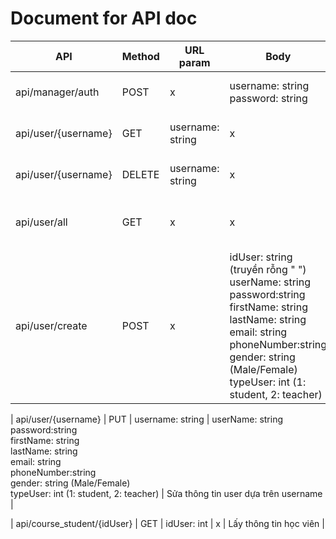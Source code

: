 # Document for API doc




| API                 | Method | URL param        | Body                                                                                                                                                                                                                                       | Note                                   |
|---------------------|--------|------------------|--------------------------------------------------------------------------------------------------------------------------------------------------------------------------------------------------------------------------------------------|----------------------------------------|
| api/manager/auth    | POST   | x                | username: string<br/>password: string                                                                                                                                                                                                      | Authenticate (xài cho tất cả user)     |
| api/user/{username} | GET    | username: string | x                                                                                                                                                                                                                                          | Lấy thông tin user từ username         |
| api/user/{username} | DELETE | username: string | x                                                                                                                                                                                                                                          | Xóa username ra khỏi db                |
| api/user/all        | GET    | x                | x                                                                                                                                                                                                                                          | Lấy tất cả thông tin user lưu trong db |
| api/user/create     | POST   | x                | idUser: string (truyền rỗng " ")<br/>userName: string<br/>password:string<br/>firstName: string<br/> lastName: string<br/>email: string<br/>phoneNumber:string<br/>gender: string (Male/Female)<br/>typeUser: int (1: student, 2: teacher) | Thêm user vào DB                       |

| api/user/{username} | PUT    | username: string | userName: string<br/>password:string<br/>firstName: string<br/> lastName: string<br/>email: string<br/>phoneNumber:string<br/>gender: string (Male/Female)<br/>typeUser: int (1: student, 2: teacher)                                      | Sửa thông tin user dựa trên username   |

| api/course_student/{idUser}  | GET      | idUser: int                | x                                                                                                                                                                                                                      | Lấy thông tin học viên                 |
